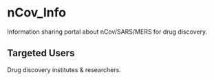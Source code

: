 # nCov_Info
Information sharing portal about nCov/SARS/MERS for drug discovery.


## Targeted Users
Drug discovery institutes & researchers.

